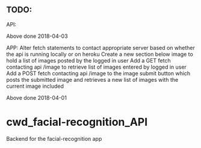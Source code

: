 TODO:
-----

API:
<!-- Alter database statements to contact appropriate server based on whether the database is running locally or on heroku -->
<!-- Add a GET for /image which returns list of images posted by logged in user -->
<!-- Add a POST for /image which puts each image URL in an images table and returns a new list of images entered by logged in user -->
Above done 2018-04-03

APP:
Alter fetch statements to contact appropriate server based on whether the api is running locally or on heroku
Create a new section below image to hold a list of images posted by the logged in user
Add a GET fetch contacting api /image to retrieve list of images entered by logged in user
Add a POST fetch contacting api /image to the image submit button which posts the submitted image and retrieves a new list of images with   the current image included

<!-- DB: -->
<!-- Add new table for images
    Columns:
        email > string/varchar/text
        image_url > string/varchar/text
        number_of_faces > integer -->
Above done 2018-04-01

# cwd_facial-recognition_API
Backend for the facial-recognition app
